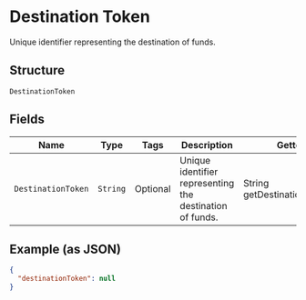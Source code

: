
# Destination Token

Unique identifier representing the destination of funds.

## Structure

`DestinationToken`

## Fields

| Name | Type | Tags | Description | Getter | Setter |
|  --- | --- | --- | --- | --- | --- |
| `DestinationToken` | `String` | Optional | Unique identifier representing the destination of funds. | String getDestinationToken() | setDestinationToken(String destinationToken) |

## Example (as JSON)

```json
{
  "destinationToken": null
}
```

